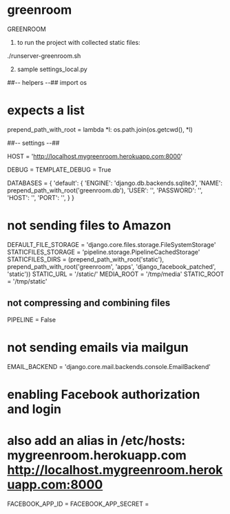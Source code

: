 greenroom
=========

GREENROOM

1) to run the project with collected static files:

./runserver-greenroom.sh


2) sample settings_local.py

##-- helpers --##
import os

# expects a list
prepend_path_with_root = lambda *l: os.path.join(os.getcwd(), *l)


##-- settings --##

HOST = 'http://localhost.mygreenroom.herokuapp.com:8000'

DEBUG = TEMPLATE_DEBUG = True

DATABASES = {
    'default': {
        'ENGINE': 'django.db.backends.sqlite3',
        'NAME': prepend_path_with_root('greenroom.db'),
        'USER': '',
        'PASSWORD': '',
        'HOST': '',
        'PORT': '',
    }
}

# not sending files to Amazon
DEFAULT_FILE_STORAGE = 'django.core.files.storage.FileSystemStorage'
STATICFILES_STORAGE = 'pipeline.storage.PipelineCachedStorage'
STATICFILES_DIRS = (prepend_path_with_root('static'),
                    prepend_path_with_root('greenroom', 'apps', 'django_facebook_patched', 'static'))
STATIC_URL = '/static/'
MEDIA_ROOT = '/tmp/media'
STATIC_ROOT = '/tmp/static'

## not compressing and combining files
PIPELINE = False

# not sending emails via mailgun
EMAIL_BACKEND = 'django.core.mail.backends.console.EmailBackend'

# enabling Facebook authorization and login
# also add an alias in /etc/hosts: mygreenroom.herokuapp.com http://localhost.mygreenroom.herokuapp.com:8000
FACEBOOK_APP_ID = 
FACEBOOK_APP_SECRET = 